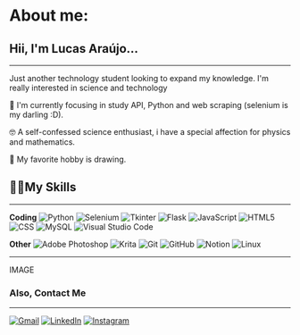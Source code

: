 # About me:

## Hii, I'm Lucas Araújo...
____
Just another technology student looking to expand my knowledge. I'm really interested in science and technology

🔭 I'm currently focusing in study API, Python and web scraping (selenium is my darling :D).

🤓 A self-confessed science enthusiast, i have a special affection for physics and mathematics.

🎨 My favorite hobby is drawing.

## 🧙‍♂️My Skills
___
**Coding**
![Python](https://img.shields.io/badge/-Python-333333?style=flat&logo=python) ![Selenium](https://img.shields.io/badge/-Selenium%20Webdriver-333333?style=flat&logo=selenium) ![Tkinter](https://img.shields.io/badge/-Tkinter-333333?style=flat&logo=python) ![Flask](https://img.shields.io/badge/-Flask-333333?style=flat&logo=flask) ![JavaScript](https://img.shields.io/badge/-JavaScript-333333?style=flat&logo=javascript) ![HTML5](https://img.shields.io/badge/-HTML5-333333?style=flat&logo=HTML5) ![CSS](https://img.shields.io/badge/-CSS-333333?style=flat&logo=CSS3&logoColor=1572B6) ![MySQL](https://img.shields.io/badge/-MySQL-333333?style=flat&logo=mysql) ![Visual Studio Code](https://img.shields.io/badge/-Visual%20Studio%20Code-333333?style=flat&logo=visual-studio-code&logoColor=007ACC)

**Other**
![Adobe Photoshop](https://img.shields.io/badge/-Adobe_Photoshop-333333?style=flat&logo=adobephotoshop) ![Krita](https://img.shields.io/badge/-Krita-333333?style=flat&logo=krita) ![Git](https://img.shields.io/badge/-Git-333333?style=flat&logo=git) ![GitHub](https://img.shields.io/badge/-GitHub-333333?style=flat&logo=github) ![Notion](https://img.shields.io/badge/-Notion-333333?style=flat&logo=notion) ![Linux](https://img.shields.io/badge/-Linux-333333?style=flat&logo=linux)
____
IMAGE
### Also, Contact Me
____
<p align="left">
  <a href="#" title="Gmail">
  <img src="https://img.shields.io/badge/-Gmail-FF0000?style=flat&labelColor=FF0000&logo=gmail&logoColor=white&link=https://mail.google.com/mail/mu/mp/407/#tl/priority/%5Esmartlabel_personal" alt="Gmail"/></a>
  <a href="#" title="LinkedIn">
  <img src="https://img.shields.io/badge/-Linkedin-0e76a8?style=flat&logo=Linkedin&logoColor=white&link=LINK-DO-SEU-LINKEDIN" alt="LinkedIn"/></a>
  <a href="#" title="Instagram">
  <img src="https://img.shields.io/badge/-Instagram-DF0174?style=flat&labelColor=DF0174&logo=instagram&logoColor=white&link=LINK-DO-SEU-INSTAGRAM" alt="Instagram"/></a>
</p>
